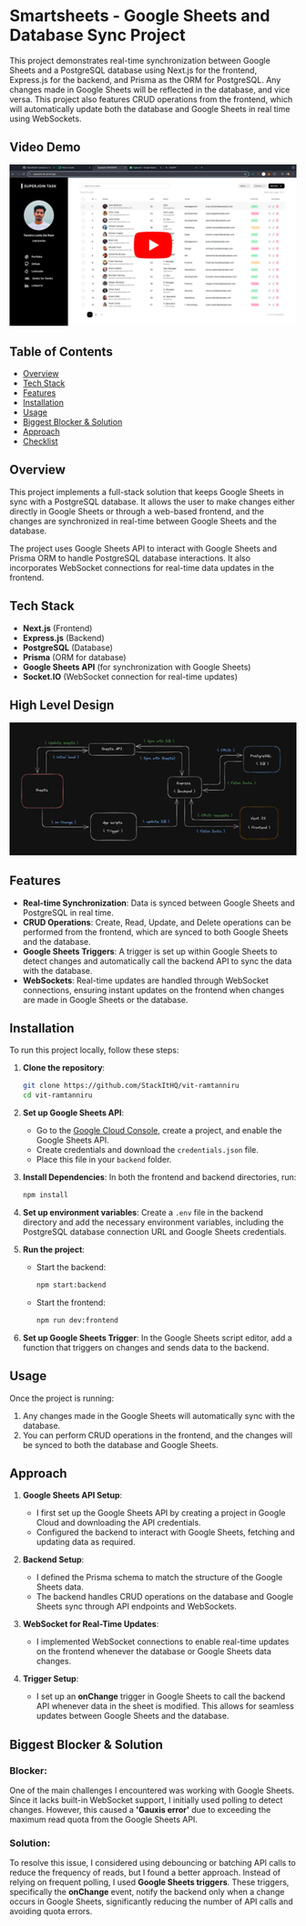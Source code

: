 # Smartsheets - Google Sheets and Database Sync Project

This project demonstrates real-time synchronization between Google Sheets and a PostgreSQL database using Next.js for the frontend, Express.js for the backend, and Prisma as the ORM for PostgreSQL. Any changes made in Google Sheets will be reflected in the database, and vice versa. This project also features CRUD operations from the frontend, which will automatically update both the database and Google Sheets in real time using WebSockets.

## Video Demo
[![Video Demo](/frontend/public/images/thumbnail.png)](https://youtu.be/Ji7Y3ayin5w)

## Table of Contents
- [Overview](#overview)
- [Tech Stack](#tech-stack)
- [Features](#features)
- [Installation](#installation)
- [Usage](#usage)
- [Biggest Blocker & Solution](#biggest-blocker--solution)
- [Approach](#approach)
- [Checklist](#checklist)

## Overview
This project implements a full-stack solution that keeps Google Sheets in sync with a PostgreSQL database. It allows the user to make changes either directly in Google Sheets or through a web-based frontend, and the changes are synchronized in real-time between Google Sheets and the database.

The project uses Google Sheets API to interact with Google Sheets and Prisma ORM to handle PostgreSQL database interactions. It also incorporates WebSocket connections for real-time data updates in the frontend.

## Tech Stack
- **Next.js** (Frontend)
- **Express.js** (Backend)
- **PostgreSQL** (Database)
- **Prisma** (ORM for database)
- **Google Sheets API** (for synchronization with Google Sheets)
- **Socket.IO** (WebSocket connection for real-time updates)

## High Level Design
![Image](/frontend/public/images/HLD.png)
  
## Features
- **Real-time Synchronization**: Data is synced between Google Sheets and PostgreSQL in real time.
- **CRUD Operations**: Create, Read, Update, and Delete operations can be performed from the frontend, which are synced to both Google Sheets and the database.
- **Google Sheets Triggers**: A trigger is set up within Google Sheets to detect changes and automatically call the backend API to sync the data with the database.
- **WebSockets**: Real-time updates are handled through WebSocket connections, ensuring instant updates on the frontend when changes are made in Google Sheets or the database.

## Installation
To run this project locally, follow these steps:

1. **Clone the repository**:
   ```bash
   git clone https://github.com/StackItHQ/vit-ramtanniru
   cd vit-ramtanniru
   ```

2. **Set up Google Sheets API**:
   - Go to the [Google Cloud Console](https://console.cloud.google.com/), create a project, and enable the Google Sheets API.
   - Create credentials and download the `credentials.json` file.
   - Place this file in your `backend` folder.

3. **Install Dependencies**:
   In both the frontend and backend directories, run:
   ```bash
   npm install
   ```

4. **Set up environment variables**:
   Create a `.env` file in the backend directory and add the necessary environment variables, including the PostgreSQL database connection URL and Google Sheets credentials.

5. **Run the project**:
   - Start the backend:
     ```bash
     npm start:backend
     ```
   - Start the frontend:
     ```bash
     npm run dev:frontend
     ```

6. **Set up Google Sheets Trigger**:
   In the Google Sheets script editor, add a function that triggers on changes and sends data to the backend.

## Usage
Once the project is running:
1. Any changes made in the Google Sheets will automatically sync with the database.
2. You can perform CRUD operations in the frontend, and the changes will be synced to both the database and Google Sheets.

## Approach
1. **Google Sheets API Setup**:
   - I first set up the Google Sheets API by creating a project in Google Cloud and downloading the API credentials.
   - Configured the backend to interact with Google Sheets, fetching and updating data as required.

2. **Backend Setup**:
   - I defined the Prisma schema to match the structure of the Google Sheets data.
   - The backend handles CRUD operations on the database and Google Sheets sync through API endpoints and WebSockets.

3. **WebSocket for Real-Time Updates**:
   - I implemented WebSocket connections to enable real-time updates on the frontend whenever the database or Google Sheets data changes.

4. **Trigger Setup**:
   - I set up an **onChange** trigger in Google Sheets to call the backend API whenever data in the sheet is modified. This allows for seamless updates between Google Sheets and the database.


## Biggest Blocker & Solution
### Blocker:
One of the main challenges I encountered was working with Google Sheets. Since it lacks built-in WebSocket support, I initially used polling to detect changes. However, this caused a **'Gauxis error'** due to exceeding the maximum read quota from the Google Sheets API.

### Solution:
To resolve this issue, I considered using debouncing or batching API calls to reduce the frequency of reads, but I found a better approach. Instead of relying on frequent polling, I used **Google Sheets triggers**. These triggers, specifically the **onChange** event, notify the backend only when a change occurs in Google Sheets, significantly reducing the number of API calls and avoiding quota errors. 